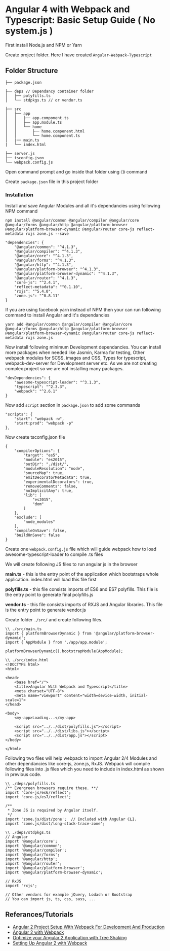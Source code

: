 # Angular 4 with Webpack and Typescript: Basic Setup Guide ( No system.js )

First install Node.js and NPM or Yarn

Create project folder. Here I have created `Angular-Webpack-Typescript`

## Folder Structure

```
├── package.json

├── deps // Dependancy container folder
│   ├── polyfills.ts
│   └── stdpkgs.ts // or vendor.ts

├── src
│   ├── app
│   │   ├── app.component.ts
│   │   ├── app.module.ts
│   │   └── home
│   │       ├── home.component.html
│   │       └── home.component.ts
│   |── main.ts
|   └── index.html

├── server.js
├── tsconfig.json
└── webpack.config.js
```

Open command prompt and go inside that folder using `CD` command

Create `package.json` file in this project folder

### Installation

Install and save Angular Modules and all it's dependancies using following NPM command

```
npm install @angular/common @angular/compiler @angular/core @angular/forms @angular/http @angular/platform-browser @angular/platform-browser-dynamic @angular/router core-js reflect-metadata rxjs zone.js --save
```

```
"dependencies": {
    "@angular/common": "^4.1.3",
    "@angular/compiler": "^4.1.3",
    "@angular/core": "^4.1.3",
    "@angular/forms": "^4.1.3",
    "@angular/http": "^4.1.3",
    "@angular/platform-browser": "^4.1.3",
    "@angular/platform-browser-dynamic": "^4.1.3",
    "@angular/router": "^4.1.3",
    "core-js": "^2.4.1",
    "reflect-metadata": "^0.1.10",
    "rxjs": "^5.4.0",
    "zone.js": "^0.8.11"
}
```

If you are using facebook yarn instead of NPM then your can run following command to install Angular and it's dependancies

```
yarn add @angular/common @angular/compiler @angular/core @angular/forms @angular/http @angular/platform-browser @angular/platform-browser-dynamic @angular/router core-js reflect-metadata rxjs zone.js
```

Now install following minimum Development dependancies. You can install more packages when needed like Jasmin, Karma for testing, Other webpack modules for SCSS, images and CSS, Types for typescript, webpack-dev-server for Development server etc. As we are not creating complex project so we are not installing many packages.

```
"devDependencies": {
    "awesome-typescript-loader": "^3.1.3",
    "typescript": "^2.3.3",
    "webpack": "^2.6.1"
}
```

Now add `script` section in `package.json` to add some commands

```
"scripts": {
    "start": "webpack -w",
    "start:prod": "webpack -p"
},
```

Now create tsconfig.json file

```
{
    "compilerOptions": {
        "target": "es5",
        "module": "es2015",
        "outDir": "./dist/",
        "moduleResolution": "node",
        "sourceMap": true,
        "emitDecoratorMetadata": true,
        "experimentalDecorators": true,
        "removeComments": false,
        "noImplicitAny": true,
        "lib": [
            "es2015",
            "dom"
        ]
    },
    "exclude": [
        "node_modules"
    ],
    "compileOnSave": false,
    "buildOnSave": false
}
```

Create one `webpack.config.js` file which will guide webpack how to load awesome-typescript-loader to compile .ts files

We will create following JS files to run angular js in the browser

**main.ts** - this is the entry point of the application which bootstraps whole application. index.html will load this file first

**polyfills.ts** - this file consists imports of ES6 and ES7 polyfills. This file is the entry point to generate final polyfills.js

**vendor.ts** - this file consists imports of RXJS and Angular libraries. This file is the entry point to generate vendor.js

Create folder `./src/` and create following files.

```
\\ ./src/main.ts
import { platformBrowserDynamic } from '@angular/platform-browser-dynamic';
import { AppModule } from './app/app.module';

platformBrowserDynamic().bootstrapModule(AppModule);
```

```
\\ ./src/index.html
<!DOCTYPE html>
<html>

<head>
    <base href="/">
    <title>Angular With Webpack and Typescript</title>
    <meta charset="UTF-8">
    <meta name="viewport" content="width=device-width, initial-scale=1">
</head>

<body>
    <my-app>Loading...</my-app>

    <script src="../../dist/polyfills.js"></script>
    <script src="../../dist/libs.js"></script>
    <script src="../../dist/app.js"></script>
</body>

</html>
```

Following two files will help webpack to import Angular 2/4 Modules and other dependancies like core-js, zone.js, RxJS.
Webpack will compile following files into .js files which you need to include in index.html as shown in previous code.

```
\\ ./deps/polyfills.ts
/** Evergreen browsers require these. **/
import 'core-js/es6/reflect';
import 'core-js/es7/reflect';

/**
 * Zone JS is required by Angular itself.
 */
import 'zone.js/dist/zone';  // Included with Angular CLI.
import 'zone.js/dist/long-stack-trace-zone';
```

```
\\ ./deps/stdpkgs.ts
// Angular
import '@angular/core';
import '@angular/common';
import '@angular/compiler';
import '@angular/forms';
import '@angular/http';
import '@angular/router';
import '@angular/platform-browser';
import '@angular/platform-browser-dynamic';

// RxJS
import 'rxjs';

// Other vendors for example jQuery, Lodash or Bootstrap
// You can import js, ts, css, sass, ...
```

## Referances/Tutorials

*   [Angular 2 Project Setup With Webpack For Development And Production](http://blog.sodhanalibrary.com/2016/10/angular2-project-setup-with-webpack-for.html#.WS0hg-uGOUl)
*   [Angular 2 with Webpack](http://www.dotnetcurry.com/angularjs/1320/using-webpack-bundling-with-angular-2)
*   [Optimize your Angular 2 Application with Tree Shaking](http://blog.rangle.io/optimize-your-angular2-application-with-tree-shaking/)
*   [Setting Up Angular 2 with Webpack](https://semaphoreci.com/community/tutorials/setting-up-angular-2-with-webpack)
